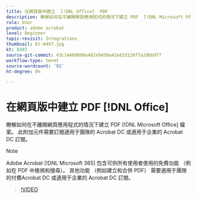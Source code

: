 ```yaml
---
title: 在網頁版中建立  [!DNL Office]  PDF
description: 瞭解如何在不離開網頁應用程式的情況下建立 PDF  [!DNL Microsoft Office]  檔案
role: User
product: adobe acrobat
level: Beginner
topic-revisit: Integrations
thumbnail: kt-8497.jpg
kt: 8497
source-git-commit: 43c14489680e482e9450a42e82d126ffa28bb977
workflow-type: tm+mt
source-wordcount: '92'
ht-degree: 0%

---
```


# 在網頁版中建立 PDF [!DNL Office]

瞭解如何在不離開網頁應用程式的情況下建立 PDF [!DNL Microsoft Office] 檔案。 此附加元件需要訂閱適用于團隊的 Acrobat DC 或適用于企業的 Acrobat DC 訂閱。

>[!NOTE]
>
>Adobe Acrobat [!DNL Microsoft 365] 包含可供所有使用者使用的免費功能 （例如在 PDF 中檢視和搜尋）。 其他功能 （例如建立和合併 PDF） 需要適用于團隊的付費Acrobat DC 或適用于企業的 Acrobat DC 訂閱。

>[!VIDEO](https://video.tv.adobe.com/v/337482?hidetitle=true)